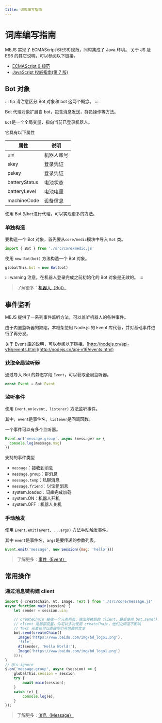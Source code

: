 ```yaml
---
title: 词库编写指南
---
```


# 词库编写指南

MEJS 实现了 ECMAScript 6(ES6)规范，同时集成了 Java 环境。
关于 JS 及 ES6 的其它说明，可以参阅以下链接。

- [ECMAScript 6 规范](http://es6.ruanyifeng.com/)
- [JavaScript 权威指南(第 7 版)](<https://pan.nekohouse.cafe/d/Book_%E7%94%B5%E5%AD%90%E4%B9%A6/%E7%BC%96%E7%A8%8B%E7%9B%B8%E5%85%B3/JavaScript/TOP/JavaScript%E6%9D%83%E5%A8%81%E6%8C%87%E5%8D%97(%E7%AC%AC7%E7%89%88).pdf>)

## Bot 对象

::: tip
请注意区分 Bot 对象和 bot 这两个概念。
:::

Bot 代理对象扩展自 bot，包含消息发送，群员操作等方法。

`bot`是一个全局变量，指向当前已登录机器人。

它具有以下属性

| 属性          | 说明       |
| ------------- | ---------- |
| uin           | 机器人账号 |
| skey          | 登录凭证   |
| pskey         | 登录凭证   |
| batteryStatus | 电池状态   |
| batteryLevel  | 电池电量   |
| machineCode   | 设备信息   |

使用 Bot 对`bot`进行代理，可以实现更多的方法。

### 单独构造

要构造一个 Bot 对象，首先要从`core/medic`模块中导入 `Bot` 类。

```js
import { Bot } from './src/core/medic.js'
```

使用 `new Bot(bot)` 方法构造一个 Bot 对象。

```js
globalThis.bot = new Bot(bot)
```

::: warning
注意，在机器人登录完成之前初始化的 Bot 对象是无效的。
:::

> 了解更多：[机器人（Bot）](bot.md)

## 事件监听

MEJS 提供了一系列事件监听方法，可以监听机器人的各种事件。

由于内置监听器的缺陷，本框架使用 Node.js 的 Event
库代替，并对基础事件进行了再分发。

关于 Event 库的说明，可以参阅以下链接。[http://nodejs.cn/api-v16/events.html](http://nodejs.cn/api-v16/events.html)

### 获取全局监听器

通过导入 Bot 的静态字段 `Event`，可以获取全局监听器。

```js
const Event = Bot.Event
```

### 监听事件

使用 `Event.on(event, listener)` 方法监听事件。

其中，`event`是事件名，`listener`是回调函数。

一个事件可以有多个监听器。

```js
Event.on('message.group', async (message) => {
  console.log(message.msg)
})
```

支持的事件类型

- `message`：接收到消息
- `message.group`：群消息
- `message.temp`：私聊消息
- `message.friend`：讨论组消息
- system.loaded：词库完成加载
- system.ON：机器人开机
- system.OFF：机器人关机

### 手动触发

使用 `Event.emit(event, ...args)` 方法手动触发事件。

其中 `event`是事件名，`args`是要传递的参数列表。

```js
Event.emit('message', new Session({msg: 'hello'}))
```

> 了解更多：[事件（Event）](event.md)

## 常用操作

### 通过消息链构建 client

```js
import { createChain, At, Image, Text } from './src/core/message.js'
async function main(session) {
    let sender = session.uin;

    // createChain 接收一个元素列表，输出转换后的 client，最后使用 bot.send() 发送
    // client 是局部变量，你可以多次使用 createChain，他们之间互不影响
    // Text 元素也可以直接写引号包裹的文本
    bot.send(createChain([
      Image('https://www.baidu.com/img/bd_logo1.png'),
      'file',
      At(sender, 'Hello World!'),
      Image('https://www.baidu.com/img/bd_logo1.png')
    ]));
}
// @ts-ignore
$.on('message.group', async (session) => {
    globalThis.session = session
    try {
        await main(session);
    }
    catch (e) {
        console.log(e);
    }
});
```

> 了解更多：[消息（Message）](message.md)
